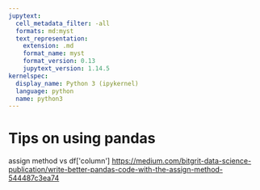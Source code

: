 ```yaml
---
jupytext:
  cell_metadata_filter: -all
  formats: md:myst
  text_representation:
    extension: .md
    format_name: myst
    format_version: 0.13
    jupytext_version: 1.14.5
kernelspec:
  display_name: Python 3 (ipykernel)
  language: python
  name: python3
---
```


# Tips on using pandas

assign method vs df['column']
https://medium.com/bitgrit-data-science-publication/write-better-pandas-code-with-the-assign-method-544487c3ea74
